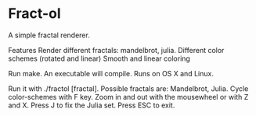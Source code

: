 # Fract-ol

A simple fractal renderer.

Features
Render different fractals: mandelbrot, julia.
Different color schemes (rotated and linear)
Smooth and linear coloring

Run make. An executable will compile. Runs on OS X and Linux.

Run it with ./fractol [fractal]. 
Possible fractals are: Mandelbrot, Julia. 
Cycle color-schemes with F key. 
Zoom in and out with the mousewheel or with Z and X. 
Press J to fix the Julia set.
Press ESC to exit.
